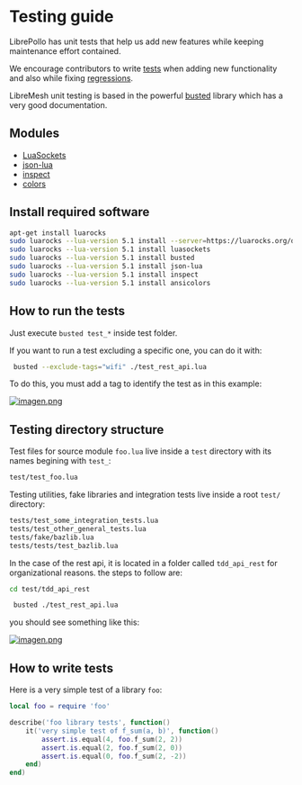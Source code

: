 # Testing guide

LibrePollo has unit tests that help us add new features while keeping maintenance effort contained.

We encourage contributors to write [tests](https://en.wikipedia.org/wiki/Unit_testing)  when adding new functionality and also while fixing [regressions](https://en.wikipedia.org/wiki/Regression_testing).

LibreMesh unit testing is based in the powerful [busted](https://lunarmodules.github.io/busted/) library which has a very good documentation.

## Modules 
* [LuaSockets](https://github.com/lunarmodules/luasocket)
* [json-lua](https://github.com/tiye/json-lua)
* [inspect](https://github.com/kikito/inspect.lua)
* [colors](https://github.com/kikito/ansicolors.lua)

## Install required software
```sh
apt-get install luarocks
sudo luarocks --lua-version 5.1 install --server=https://luarocks.org/dev ltn12
sudo luarocks --lua-version 5.1 install luasockets
sudo luarocks --lua-version 5.1 install busted
sudo luarocks --lua-version 5.1 install json-lua 
sudo luarocks --lua-version 5.1 install inspect
sudo luarocks --lua-version 5.1 install ansicolors
```
## How to run the tests

Just execute ```busted test_*``` inside test folder.

If you want to run a test excluding a specific one, you can do it with:

```bash
 busted --exclude-tags="wifi" ./test_rest_api.lua
```
To do this, you must add a tag to identify the test as in this example:

[![imagen.png](https://i.postimg.cc/SRFfVXtR/imagen.png)](https://postimg.cc/XGL5YvW6)
## Testing directory structure

Test files for source module `foo.lua` live inside a `test` directory with its names begining with `test_`:

```bash
test/test_foo.lua

```

Testing utilities, fake libraries and integration tests live inside a root `test/` directory:

```bash
tests/test_some_integration_tests.lua
tests/test_other_general_tests.lua
tests/fake/bazlib.lua
tests/tests/test_bazlib.lua
```
In the case of the rest api, it is located in a folder called ```tdd_api_rest``` for organizational reasons.
the steps to follow are:

```bash
cd test/tdd_api_rest
```

```bash
 busted ./test_rest_api.lua
```

you should see something like this:

[![imagen.png](https://i.postimg.cc/SRRBGMB8/imagen.png)](https://postimg.cc/m1xpLt22)


## How to write tests

Here is a very simple test of a library `foo`:
```lua
local foo = require 'foo'

describe('foo library tests', function()
    it('very simple test of f_sum(a, b)', function()
        assert.is.equal(4, foo.f_sum(2, 2))
        assert.is.equal(2, foo.f_sum(2, 0))
        assert.is.equal(0, foo.f_sum(2, -2))
    end)
end)
```


